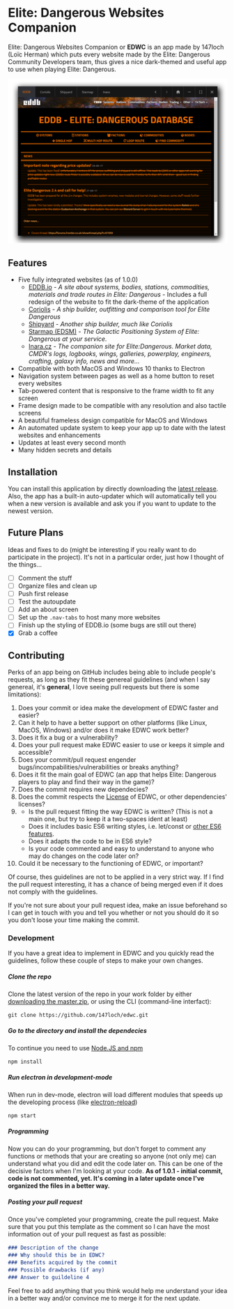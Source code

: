 Elite: Dangerous Websites Companion
====================================

Elite: Dangerous Websites Companion or **EDWC** is an app made by 147loch (Loïc Herman) which puts every website made by the Elite: Dangerous Community Developers team, thus gives a nice dark-themed and useful app to use when playing Elite: Dangerous.

![EDWC](/assets/images/screenshot1.PNG)

Features
--------

* Five fully integrated websites (as of 1.0.0)
  * [EDDB.io](https://eddb.io) - _A site about systems, bodies, stations, commodities, materials and trade routes in Elite: Dangerous_ - Includes a full redesign of the website to fit the dark-theme of the application
  * [Coriolis](https://coriolis.edcd.io) - _A ship builder, outfitting and comparison tool for Elite Dangerous_
  * [Shipyard](http://www.edshipyard.com/) - _Another ship builder, much like Coriolis_
  * [Starmap (EDSM)](https://www.edsm.net/) - _The Galactic Positioning System of Elite: Dangerous at your service._
  * [Inara.cz](https://inara.cz/galaxy-components/) - _The companion site for Elite:Dangerous. Market data, CMDR's logs, logbooks, wings, galleries, powerplay, engineers, crafting, galaxy info, news and more..._
* Compatible with both MacOS and Windows 10 thanks to Electron
* Navigation system between pages as well as a home button to reset every websites
* Tab-powered content that is responsive to the frame width to fit any screen
* Frame design made to be compatible with any resolution and also tactile screens
* A beautiful frameless design compatible for MacOS and Windows
* An automated update system to keep your app up to date with the latest websites and enhancements
* Updates at least every second month
* Many hidden secrets and details


Installation
------------

You can install this application by directly downloading the [latest release](https://github.com/147loch/edwc/releases). Also, the app has a built-in auto-updater which will automatically tell you when a new version is available and ask you if you want to update to the newest version.

Future Plans
------------
Ideas and fixes to do (might be interesting if you really want to do participate in the project). It's not in a particular order, just how I thought of the things...
- [ ] Comment the stuff
- [ ] Organize files and clean up
- [ ] Push first release
- [ ] Test the autoupdate
- [ ] Add an about screen
- [ ] Set up the `.nav-tabs` to host many more websites
- [ ] Finish up the styling of EDDB.io (some bugs are still out there)
- [x] Grab a coffee

Contributing
------------

Perks of an app being on GitHub includes being able to include people's requests, as long as they fit these genereal guidelines (and when I say genereal, it's **general**, I love seeing pull requests but there is some limitations):
  1. Does your commit or idea make the development of EDWC faster and easier?
  2. Can it help to have a better support on other platforms (like Linux, MacOS, Windows) and/or does it make EDWC work better?
  3. Does it fix a bug or a vulnerability?
  4. Does your pull request make EDWC easier to use or keeps it simple and accessible?
  5. Does your commit/pull request engender bugs/incompabilities/vulnerabilities or breaks anything?
  6. Does it fit the main goal of EDWC (an app that helps Elite: Dangerous players to play and find their way in the game)?
  7. Does the commit requires new dependecies?
  8. Does the commit respects the [License](/LICENSE.md) of EDWC, or other dependencies' licenses?
  9. - Is the pull request fitting the way EDWC is written? (This is not a main one, but try to keep it a two-spaces ident at least) 
     - Does it includes basic ES6 writing styles, i.e. let/const or [other ES6 features](http://es6-features.org).
     - Does it adapts the code to be in ES6 style?
     - Is your code commented and easy to understand to anyone who may do changes on the code later on? 
  10. Could it be necessary to the functioning of EDWC, or important?

Of course, thes guidelines are not to be applied in a very strict way. If I find the pull request interesting, it has a chance of being merged even if it does not comply with the guidelines.

If you're not sure about your pull request idea, make an issue beforehand so I can get in touch with you and tell you whether or not you should do it so you don't loose your time making the commit.

### Development
If you have a great idea to implement in EDWC and you quickly read the guidelines, follow these couple of steps to make your own changes.

##### Clone the repo
Clone the latest version of the repo in your work folder by either [downloading the master.zip](https://github.com/147loch/edwc/archive/master.zip), or using the CLI (command-line interfact):
```
git clone https://github.com/147loch/edwc.git
```

##### Go to the directory and install the dependecies
To continue you need to use [Node.JS and npm](https://nodejs.org/en/)
```
npm install
```

##### Run electron in development-mode
When run in dev-mode, electron will load different modules that speeds up the developing process (like [electron-reload](https://www.npmjs.com/package/electron-reload))
```
npm start
```

##### Programming
Now you can do your programming, but don't forget to comment any functions or methods that your are creating so anyone (not only me) can understand what you did and edit the code later on.
This can be one of the decisive factors when I'm looking at your code.
**As of 1.0.1 - initial commit, code is not commented, yet. It's coming in a later update once I've organized the files in a better way.**

##### Posting your pull request
Once you've completed your programming, create the pull request. Make sure that you put this template as the comment so I can have the most information out of your pull request as fast as possible:
  
```markdown
### Description of the change
### Why should this be in EDWC?
### Benefits acquired by the commit
### Possible drawbacks (if any)
### Answer to guildeline 4
```
  
Feel free to add anything that you think would help me understand your idea in a better way and/or convince me to merge it for the next update.
